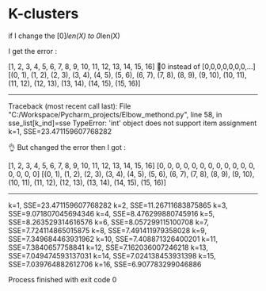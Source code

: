 # K-clusters

if I change the [0]*len(X) to 0*len(X)

I get the error :

[1, 2, 3, 4, 5, 6, 7, 8, 9, 10, 11, 12, 13, 14, 15, 16]
🤷‍0 instead of [0,0,0,0,0,0,0,...]
[(0, 1), (1, 2), (2, 3), (3, 4), (4, 5), (5, 6), (6, 7), (7, 8), (8, 9), (9, 10), (10, 11), (11, 12), (12, 13), (13, 14), (14, 15), (15, 16)]
*************************************
Traceback (most recent call last):
  File "C:/Workspace/Pycharm_projects/Elbow_methond.py", line 58, in <module>
    sse_list[k_ind]=sse
TypeError: 'int' object does not support item assignment
k=1, SSE=23.471159607768282

👌
But changed the error then I got :


[1, 2, 3, 4, 5, 6, 7, 8, 9, 10, 11, 12, 13, 14, 15, 16]
[0, 0, 0, 0, 0, 0, 0, 0, 0, 0, 0, 0, 0, 0, 0, 0]
[(0, 1), (1, 2), (2, 3), (3, 4), (4, 5), (5, 6), (6, 7), (7, 8), (8, 9), (9, 10), (10, 11), (11, 12), (12, 13), (13, 14), (14, 15), (15, 16)]
*************************************
k=1, SSE=23.471159607768282
k=2, SSE=11.26711683875865
k=3, SSE=9.071807045694346
k=4, SSE=8.476299880745916
k=5, SSE=8.263529314616576
k=6, SSE=8.057299115100708
k=7, SSE=7.724114865015875
k=8, SSE=7.491411979358028
k=9, SSE=7.349684463931962
k=10, SSE=7.408871326400201
k=11, SSE=7.3840657758841
k=12, SSE=7.162036007246218
k=13, SSE=7.049474593137031
k=14, SSE=7.024138453931398
k=15, SSE=7.039764882612706
k=16, SSE=6.907783299046886

Process finished with exit code 0


